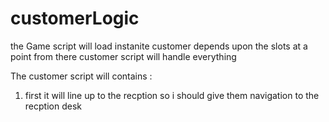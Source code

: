 # customerLogic

the Game script will load instanite customer depends upon the slots at a point from there customer script will handle everything

The customer script will contains :

1. first it will line up to the recption so i should give them navigation to the recption desk
